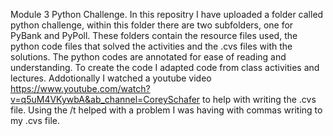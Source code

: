 Module 3  Python Challenge. In this repositry I have uploaded a folder called python challenge, within this folder there are two subfolders, one for PyBank and PyPoll. These folders contain the resource files used, the python code files that solved the activities and the .cvs files with the solutions. The python codes are annotated for ease of reading and understanding.
To create the code I adapted code from class activities and lectures. Addotionally I watched a youtube video https://www.youtube.com/watch?v=q5uM4VKywbA&ab_channel=CoreySchafer to help with writing the .cvs file. Using the /t helped with a problem I was having with commas writing to my .cvs file.
